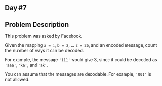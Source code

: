 ## Day #7
  
Problem Description
---
  
This problem was asked by Facebook.
  
Given the mapping `a = 1`, `b = 2`, ... `z = 26`, and an encoded message, count the number of ways it can be decoded.
  
For example, the message `'111'` would give 3, since it could be decoded as `'aaa'`, `'ka'`, and `'ak'`.
  
You can assume that the messages are decodable. For example, `'001'` is not allowed.
  